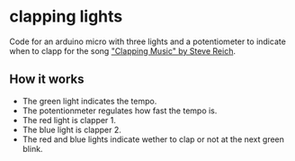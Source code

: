 # clapping lights

Code for an arduino micro with three lights and a potentiometer to indicate when to clapp for the song ["Clapping Music" by Steve Reich](https://en.wikipedia.org/wiki/Clapping_Music).

## How it works
- The green light indicates the tempo.
- The potentionmeter regulates how fast the tempo is.
- The red light is clapper 1.
- The blue light is clapper 2.
- The red and blue lights indicate wether to clap or not at the next green blink.
